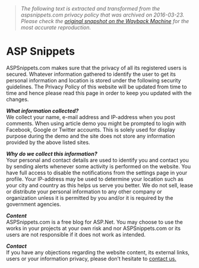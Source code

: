 > *The following text is extracted and transformed from the aspsnippets.com privacy policy that was archived on 2016-03-23. Please check the [original snapshot on the Wayback Machine](https://web.archive.org/web/20160323134509id_/http%3A//aspsnippets.com/PrivacyPolicy.aspx) for the most accurate reproduction.*

# ASP Snippets

ASPSnippets.com makes sure that the privacy of all its registered users is secured. Whatever information gathered to identify the user to get its personal information and location is stored under the following security guidelines. The Privacy Policy of this website will be updated from time to time and hence please read this page in order to keep you updated with the changes. 

**_What information collected?_**  
We collect your name, e-mail address and IP-address when you post comments. When using article demo you might be prompted to login with Facebook, Google or Twitter accounts. This is solely used for display purpose during the demo and the site does not store any information provided by the above listed sites. 

**_Why do we collect this information?_**  
Your personal and contact details are used to identify you and contact you by sending alerts whenever some activity is performed on the website. You have full access to disable the notifications from the settings page in your profile. Your IP-address may be used to determine your location such as your city and country as this helps us serve you better. We do not sell, lease or distribute your personal information to any other company or organization unless it is permitted by you and/or it is required by the government agencies. 

**_Content_**  
ASPSnippets.com is a free blog for ASP.Net. You may choose to use the works in your projects at your own risk and nor ASPSnippets.com or its users are not responsible if it does not work as intended. 

**_Contact_**  
If you have any objections regarding the website content, its external links, users or your information privacy, please don’t hesitate to [contact us.](http://aspsnippets.com/Contact.aspx)
